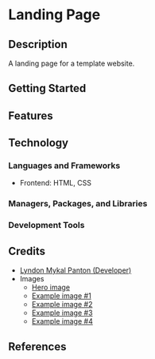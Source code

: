 # Landing Page

## Description

A landing page for a template website.

## Getting Started

## Features

## Technology

### Languages and Frameworks

- Frontend: HTML, CSS

### Managers, Packages, and Libraries

### Development Tools

## Credits

- [Lyndon Mykal Panton (Developer)](https://github.com/lyndonpanton)
- Images
    - [Hero image](https://www.pexels.com/photo/person-forming-clay-pot-357428/)
    - [Example image #1](https://www.pexels.com/photo/a-wooden-helm-12401061/)
    - [Example image #2](https://www.pexels.com/photo/wooden-chess-pieces-20992934/)
    - [Example image #3](https://www.pexels.com/photo/elderly-person-carving-a-figurine-in-wood-5505438/)
    - [Example image #4](https://www.pexels.com/photo/animal-wooden-toys-4309155/)

## References
